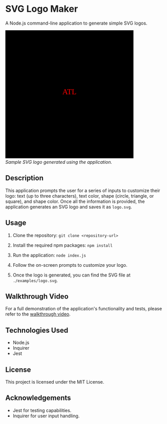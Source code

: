 # SVG Logo Maker

A Node.js command-line application to generate simple SVG logos.

![Sample SVG Logo](./Develop/examples/logo.svg)  
*Sample SVG logo generated using the application.*

## Description

This application prompts the user for a series of inputs to customize their logo: text (up to three characters), text color, shape (circle, triangle, or square), and shape color. Once all the information is provided, the application generates an SVG logo and saves it as `logo.svg`.

## Usage

1. Clone the repository: 
`git clone <repository-url>`

2. Install the required npm packages:
`npm install`

3. Run the application:
`node index.js`


4. Follow the on-screen prompts to customize your logo.

5. Once the logo is generated, you can find the SVG file at `./examples/logo.svg`.

## Walkthrough Video

For a full demonstration of the application's functionality and tests, please refer to the [walkthrough video](#).

## Technologies Used

- Node.js
- Inquirer
- Jest

## License

This project is licensed under the MIT License.

## Acknowledgements

- Jest for testing capabilities.
- Inquirer for user input handling.
